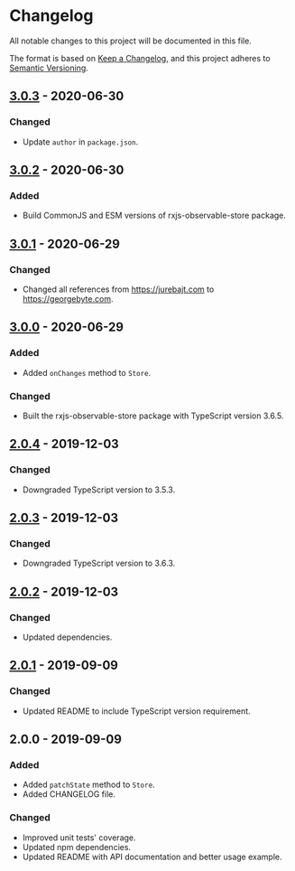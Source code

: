 # Changelog

All notable changes to this project will be documented in this file.

The format is based on [Keep a Changelog](https://keepachangelog.com/en/1.0.0/),
and this project adheres to [Semantic Versioning](https://semver.org/spec/v2.0.0.html).

## [3.0.3] - 2020-06-30

### Changed

* Update `author` in `package.json`.

## [3.0.2] - 2020-06-30

### Added

* Build CommonJS and ESM versions of rxjs-observable-store package.

## [3.0.1] - 2020-06-29

### Changed

* Changed all references from https://jurebajt.com to https://georgebyte.com.

## [3.0.0] - 2020-06-29

### Added

* Added `onChanges` method to `Store`.

### Changed

* Built the rxjs-observable-store package with TypeScript version 3.6.5.

## [2.0.4] - 2019-12-03

### Changed

* Downgraded TypeScript version to 3.5.3.

## [2.0.3] - 2019-12-03

### Changed

* Downgraded TypeScript version to 3.6.3.

## [2.0.2] - 2019-12-03

### Changed

* Updated dependencies.

## [2.0.1] - 2019-09-09

### Changed

* Updated README to include TypeScript version requirement.

## 2.0.0 - 2019-09-09

### Added

* Added `patchState` method to `Store`.
* Added CHANGELOG file.

### Changed

* Improved unit tests' coverage.
* Updated npm dependencies.
* Updated README with API documentation and better usage example.

[3.0.3]: https://github.com/georgebyte/rxjs-observable-store/compare/v3.0.2...v3.0.3
[3.0.2]: https://github.com/georgebyte/rxjs-observable-store/compare/v3.0.1...v3.0.2
[3.0.1]: https://github.com/georgebyte/rxjs-observable-store/compare/v3.0.0...v3.0.1
[3.0.0]: https://github.com/georgebyte/rxjs-observable-store/compare/v2.0.4...v3.0.0
[2.0.4]: https://github.com/georgebyte/rxjs-observable-store/compare/v2.0.3...v2.0.4
[2.0.3]: https://github.com/georgebyte/rxjs-observable-store/compare/v2.0.2...v2.0.3
[2.0.2]: https://github.com/georgebyte/rxjs-observable-store/compare/v2.0.1...v2.0.2
[2.0.1]: https://github.com/georgebyte/rxjs-observable-store/compare/v2.0.0...v2.0.1

